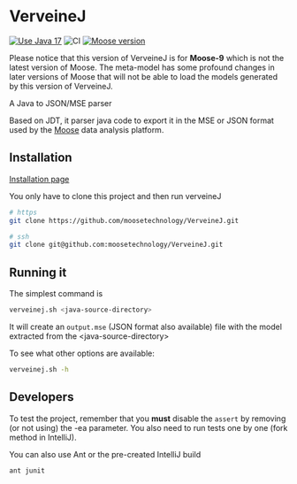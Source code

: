 # VerveineJ

[![Use Java 17](https://img.shields.io/badge/Java-17-brightgreen)](https://adoptium.net/) ![CI](https://github.com/moosetechnology/VerveineJ/workflows/CI/badge.svg?branch=master)
[![Moose version](https://img.shields.io/badge/Moose-9-%23aac9ff.svg)](https://github.com/moosetechnology/Moose)

Please notice that this version of VerveineJ is for **Moose-9** which is not the latest version of Moose.
The meta-model has some profound changes in later versions of Moose that will not be able to load the models generated by this version of VerveineJ.

A Java to JSON/MSE parser

Based on JDT, it parser java code to export it in the MSE or JSON format used by the [Moose](https://modularmoose.org/) data analysis platform.

## Installation

[Installation page](https://moosetechnology.github.io/moose-wiki/Developers/Parsers/VerveineJ.html)

You only have to clone this project and then run verveineJ

```sh
# https
git clone https://github.com/moosetechnology/VerveineJ.git

# ssh
git clone git@github.com:moosetechnology/VerveineJ.git
```

## Running it

The simplest command is
```sh
verveinej.sh <java-source-directory>
```
It will create an `output.mse` (JSON format also available) file with the model extracted from the \<java-source-directory\>

To see what other options are available:
```sh
verveinej.sh -h
```


## Developers

To test the project, remember that you **must** disable the `assert` by removing (or not using) the -ea parameter.
You also need to run tests one by one (fork method in IntelliJ).

You can also use Ant or the pre-created IntelliJ build

```sh
ant junit
```
